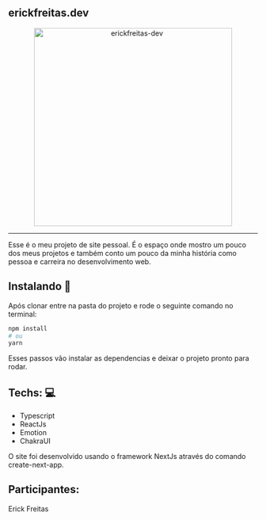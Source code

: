
## erickfreitas.dev
<div align="center", padding="50px">
<img src="https://i.ibb.co/ZYpRY5h/erickfreitas-dev.jpg" alt="erickfreitas-dev" border="0" height= 400px>
</div>
<hr/>
Esse é o meu projeto de site pessoal. É o espaço onde mostro um pouco dos meus projetos e também conto um pouco da minha história como pessoa e carreira no desenvolvimento web. 


## Instalando :floppy_disk:
Após clonar entre na pasta do projeto e rode o seguinte comando no terminal:

```bash
npm install
# ou
yarn 
```

Esses passos vão instalar as dependencias e deixar o projeto pronto para rodar.

## Techs: :computer:

* Typescript
* ReactJs
* Emotion
* ChakraUI

O site foi desenvolvido usando o framework NextJs através do comando create-next-app.

## Participantes: 

Erick Freitas 



